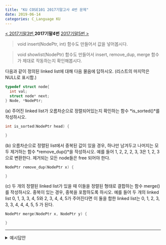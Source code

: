 ```yaml
---
title: "KU COSE101 2017기말고사 4번 문제"
date: 2019-06-14
categories: C_Language KU
---
```


[< 2017기말3번 ](https://detegice.github.io/COSE101-2017Final-Pro3)
 **2017기말4번** 
[ 2017기말5번 >](https://detegice.github.io/COSE101-2017Final-Pro5)

> void insert(NodePtr, int) 함수도 만들어서 값을 넣어봅시다.

> void showlist(NodePtr) 함수도 만들어서 insert, remove_dup, merge 함수가 제대로 작동하는지 확인해봅시다.

다음과 같이 정의된 linked list에 대해 다음 물음에 답하시오. (리스트의 마지막은 NULL로 표시함.)

~~~c
typedef struct node{
  int val;
  struct node* next;
} Node, *NodePtr;
~~~

(a) 주어진 linked list가 오름차순으로 정렬되어있는지 확인하는 함수 *is_sorted()*를 작성하시오.
~~~c
int is_sorted(NodePtr head) {

}
~~~

(b) 오름차순으로 정렬된 list에서 중복된 값이 있을 경우, 하나만 남겨두고 나머지는 모두 제거하는 함수 *remove_dup()*을 작성하시오.
예를 들어 1, 2, 2, 2, 3, 3은 1, 2, 3으로 변환한다. 제거되는 모든 node들은 free 되어야 한다.
~~~c
NodePtr remove_dup(NodePtr x) {

}
~~~

(c) 두 개의 정렬된 linked list가 있을 때 이들을 정렬된 형태로 결합하는 함수 merge()를 작성하시오.
중복이 있는 경우, 중복을 포함하도록 하시오. 예를 들어 두 개의 linked list 0, 1, 3, 3, 4, 5와 2, 3, 4, 4, 5가 주어진다면
이 둘을 합한 linked list는 0, 1, 2, 3, 3, 3, 4, 4, 4, 5, 5 가 된다.
~~~c
NodePtr merge(NodePtr x, NodePtr y) {

}
~~~

***

<details><summary>예시답안</summary>

{% highlight c %}

#include<stdio.h>
#include<stdlib.h>

typedef struct node{
	int val;
	struct node* next;
} Node, *NodePtr;

void insert(NodePtr head, int value) {
	NodePtr newPtr = (NodePtr)malloc(sizeof(Node));
	newPtr->val = value;
	newPtr->next = NULL;
	
	NodePtr curPtr = head;
	while(curPtr != NULL){
		if(curPtr->next == NULL){
			curPtr->next = newPtr;
			break;
		}
		curPtr = curPtr->next;
	}
}

int is_sorted(NodePtr head) {
	NodePtr prevPtr = head -> next;
	NodePtr curPtr = prevPtr -> next;
	
	while(curPtr != NULL){
		if(prevPtr->val > curPtr->val){
			return 0;
		}
		prevPtr = curPtr;
		curPtr = curPtr->next;
	}
	
	return 1;
}

NodePtr remove_dup(NodePtr x) {
	NodePtr prevPtr = x -> next;
	NodePtr curPtr = prevPtr -> next;
	
	while(curPtr != NULL) {
		if(curPtr->val == prevPtr->val) {
			prevPtr->next = curPtr->next;
			free(curPtr);
			curPtr = prevPtr->next;
		}
		else{
			prevPtr = curPtr;
			curPtr = curPtr->next;
		}
	}
	
	return x;
}

NodePtr merge(NodePtr x, NodePtr y) {
	NodePtr head = (NodePtr)malloc(sizeof(Node));
	NodePtr p;
	head->next = NULL;
	
	x = x->next;
	y = y->next;
	while(x!=NULL && y!=NULL){
		if(x->val > y->val){
			if(head->next==NULL) head->next=y;
			else p->next = y;
			p = y;
			y = y->next;
		}
		else{
			if(head->next==NULL) head->next=x;
			else p->next = x;
			p = x;
			x = x->next;
		}
	}
	if(x!=NULL) p->next = x;
	else p->next = y;
	
	return head;
}

void showlist(NodePtr head) {
	head = head->next;
	while(head != NULL){
		printf("%d --> ", head->val);
		head = head->next;
	}
	printf("NULL\n");
}

int main()
{
	int n,m,t;
	int i;
	NodePtr list1 = (NodePtr)malloc(sizeof(Node));
	NodePtr list2 = (NodePtr)malloc(sizeof(Node));
	list1->next = NULL;
	list2->next = NULL;
	
	scanf("%d",&n);
	for(i=0 ; i<n ; i++){
		scanf("%d",&t);
		insert(list1, t);
	}
	
	scanf("%d",&m);
	for(i=0 ; i<m ; i++){
		scanf("%d",&t);
		insert(list2, t);
	}
	
	NodePtr list = merge(list1, list2);
	showlist(list);
}

{% endhighlight %}


</details>
